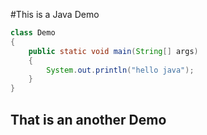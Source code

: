#This is a Java Demo

```java
class Demo
{
	public static void main(String[] args)
	{
		System.out.println("hello java");
	}
}
```

## That is an another Demo